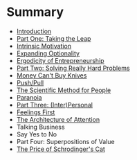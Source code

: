 # Summary

* [Introduction](README.md)
* [Part One: Taking the Leap](chapter1.md)
* [Intrinsic Motivation](intrinsic-motivation.md)
* [Expanding Optionality](expanding-optionality.md)
* [Ergodicity of Entrepreneurship](ergodicity-of-entrepreneurship.md)
* [Part Two: Solving Really Hard Problems](part-two-solving-really-hard-problems.md)
* [Money Can't Buy Knives](money-cant-buy-knives.md)
* [Push/Pull](pushpull.md)
* [The Scientific Method for People](the-scientific-method-for-people.md)
* [Paranoia](paranoia.md)
* [Part Three: \(Inter\)Personal](part-three.md)
* [Feelings First](feelings-first.md)
* [The Architecture of Attention](the-architecture-of-attention.md)
* Talking Business
* Say Yes to No
* Part Four: Superpositions of Value
* [The Price of Schrodinger's Cat](the-price-of-schrodingers-cat.md)

